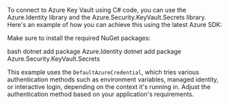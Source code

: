 To connect to Azure Key Vault using C# code, you can use the Azure.Identity library and the Azure.Security.KeyVault.Secrets library. Here's an example of how you can achieve this using the latest Azure SDK:

Make sure to install the required NuGet packages:

bash
dotnet add package Azure.Identity
dotnet add package Azure.Security.KeyVault.Secrets


This example uses the `DefaultAzureCredential`, which tries various authentication methods such as environment variables, managed identity, or interactive login, depending on the context it's running in. Adjust the authentication method based on your application's requirements.
